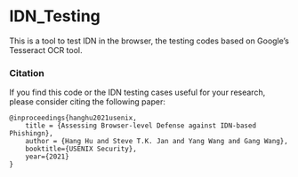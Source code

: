 # IDN_Testing
This is a tool to test IDN in the browser, the testing codes based on Google’s Tesseract OCR tool.

### Citation



If you find this code or the IDN testing cases useful for your research, please consider citing the following paper:

```
@inproceedings{hanghu2021usenix,
    title = {Assessing Browser-level Defense against IDN-based Phishingn},
    author = {Hang Hu and Steve T.K. Jan and Yang Wang and Gang Wang},
    booktitle={USENIX Security},
    year={2021}
}
```
